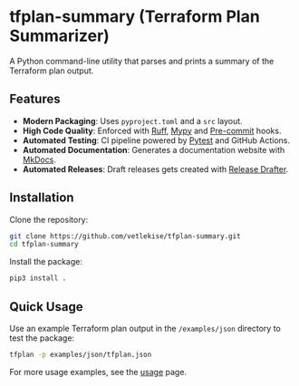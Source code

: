 # tfplan-summary (Terraform Plan Summarizer)

A Python command-line utility that parses and prints a summary of the Terraform plan output.

## Features
- **Modern Packaging**: Uses `pyproject.toml` and a `src` layout.
- **High Code Quality**: Enforced with [Ruff](https://github.com/astral-sh/ruff), [Mypy](https://github.com/python/mypy) and [Pre-commit](https://github.com/pre-commit/pre-commit) hooks.
- **Automated Testing**: CI pipeline powered by [Pytest](https://github.com/pytest-dev/pytest) and GitHub Actions.
- **Automated Documentation**: Generates a documentation website with [MkDocs](https://github.com/mkdocs/mkdocs).
- **Automated Releases**: Draft releases gets created with [Release Drafter](https://github.com/release-drafter/release-drafter).

## Installation
Clone the repository:
```bash
git clone https://github.com/vetlekise/tfplan-summary.git
cd tfplan-summary
```

Install the package:
```bash
pip3 install .
```

## Quick Usage
Use an example Terraform plan output in the `/examples/json` directory to test the package:
```bash
tfplan -p examples/json/tfplan.json
```

For more usage examples, see the [usage](usage/index.md) page.
